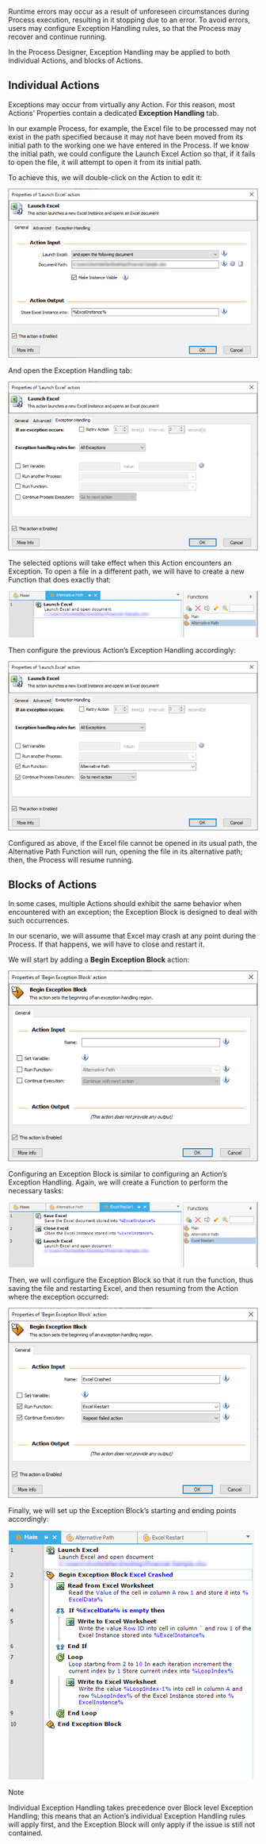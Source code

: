 Runtime errors may occur as a result of unforeseen circumstances during Process execution, resulting in it stopping due to an error. To avoid errors, users may configure Exception Handling rules, so that the Process may recover and continue running.

In the Process Designer, Exception Handling may be applied to both individual Actions, and blocks of Actions.

## Individual Actions
Exceptions may occur from virtually any Action. For this reason, most Actions’ Properties contain a dedicated **Exception Handling** tab.

In our example Process, for example, the Excel file to be processed may not exist in the path specified because it may not have been moved from its initial path to the working one we have entered in the Process. If we know the initial path, we could configure the Launch Excel Action so that, if it fails to open the file, it will attempt to open it from its initial path.

To achieve this, we will double-click on the Action to edit it:

![launch excel action properties 2](..\media\launch-excel-action-properties-2.png)

And open the Exception Handling tab:

![launch excel action properties exception handling](..\media\launch-excel-action-properties-exception-handling.png)

The selected options will take effect when this Action encounters an Exception. To open a file in a different path, we will have to create a new Function that does exactly that:

![alternative path function](..\media\alternative-path-function.png)
 
Then configure the previous Action’s Exception Handling accordingly:

![launch excel action properties exception handling continued](..\media\launch-excel-action-properties-exception-handling-continued.png)
 
Configured as above, if the Excel file cannot be opened in its usual path, the Alternative Path Function will run, opening the file in its alternative path; then, the Process will resume running.
## Blocks of Actions
In some cases, multiple Actions should exhibit the same behavior when encountered with an exception; the Exception Block is designed to deal with such occurrences.

In our scenario, we will assume that Excel may crash at any point during the Process. If that happens, we will have to close and restart it.

We will start by adding a **Begin Exception Block** action:

![begin exception block action properties](..\media\begin-exception-block-action-properties.png)
 
Configuring an Exception Block is similar to configuring an Action’s Exception Handling.
Again, we will create a Function to perform the necessary tasks:

![excel restart function](..\media\excel-restart-function.png)
 
Then, we will configure the Exception Block so that it run the function, thus saving the file and restarting Excel, and then resuming from the Action where the exception occurred:

![begin exception block action properties continued](..\media\begin-exception-block-action-properties-continued.png)
 
Finally, we will set up the Exception Block’s starting and ending points accordingly:

![main function exception block](..\media\main-function-exception-block.png)

> [!NOTE] 
> Individual Exception Handling takes precedence over Block level Exception Handling; this means that an Action’s individual Exception Handling rules will apply first, and the Exception Block will only apply if the issue is still not contained.
 